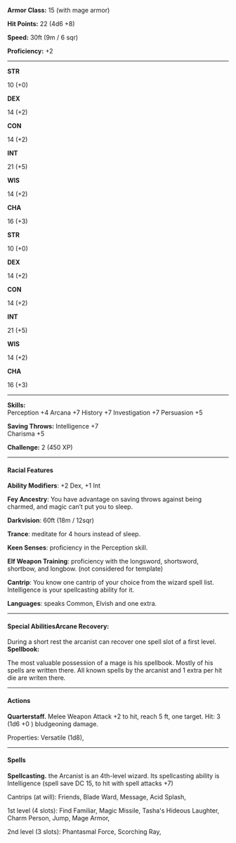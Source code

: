


**Armor Class:** 15 (with mage armor)

**Hit Points:** 22 (4d6 +8)

**Speed:** 30ft (9m / 6 sqr)

**Proficiency:** +2

* * *

**STR**

10 (+0)

**DEX**

14 (+2)

**CON**

14 (+2)

**INT**

21 (+5)

**WIS**

14 (+2)

**CHA**

16 (+3)

**STR**

10 (+0)

**DEX**

14 (+2)

**CON**

14 (+2)

**INT**

21 (+5)

**WIS**

14 (+2)

**CHA**

16 (+3)

* * *

**Skills:**  
Perception +4 Arcana +7 History +7 Investigation +7 Persuasion +5

**Saving Throws:** Intelligence +7  
Charisma +5

**Challenge:** 2 (450 XP)

* * *

#### Racial Features

**Ability Modifiers**: +2 Dex, +1 Int

**Fey Ancestry**: You have advantage on saving throws against being charmed, and magic can’t put you to sleep.

**Darkvision**: 60ft (18m / 12sqr)

**Trance**: meditate for 4 hours instead of sleep.

**Keen Senses**: proficiency in the Perception skill.

**Elf Weapon Training**: proficiency with the longsword, shortsword, shortbow, and longbow. (not considered for template)

**Cantrip**: You know one cantrip of your choice from the wizard spell list. Intelligence is your spellcasting ability for it.

**Languages**: speaks Common, Elvish and one extra.

* * *

#### Special Abilities**Arcane Recovery:**

During a short rest the arcanist can recover one spell slot of a first level.  
**Spellbook:**

The most valuable possession of a mage is his spellbook. Mostly of his spells are written there. All known spells by the arcanist and 1 extra per hit die are writen there.

* * *

#### Actions

**Quarterstaff.** Melee Weapon Attack +2 to hit, reach 5 ft, one target. Hit: 3 (1d6 +0 ) bludgeoning damage.

Properties: Versatile (1d8),

* * *

#### Spells

**Spellcasting.** the Arcanist is an 4th-level wizard. Its spellcasting ability is Intelligence (spell save DC 15, to hit with spell attacks +7)

Cantrips (at will): Friends, Blade Ward, Message, Acid Splash,

1st level (4 slots): Find Familiar, Magic Missile, Tasha's Hideous Laughter, Charm Person, Jump, Mage Armor,

2nd level (3 slots): Phantasmal Force, Scorching Ray,
